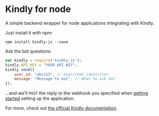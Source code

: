 # Kindly for node

A simple backend wrapper for node applications integrating with Kindly.

Just install it with npm:

`npm install kindly-js --save`

Ask the bot questions:

```javascript
var kindly = require('kindly-js');
kindly.API_KEY = "YOUR API KEY";
kindly.send({
    user_id: "abc123", // User/chat identifier
    message: "Message to bot", // What to ask bot
});
```

...and we'll `POST` the reply to the webhook you specified when [getting started](https://kindly.gitbooks.io/kindly/api/getting-started.html)  setting up the application.

For more, check out [the official Kindly documentation](https://kindly.gitbooks.io/kindly/).
